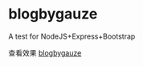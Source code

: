 # blogbygauze
A test for NodeJS+Express+Bootstrap

查看效果 [blogbygauze](http://blogbygauze.herokuapp.com)
